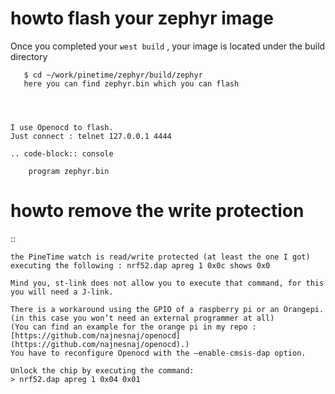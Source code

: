 # howto flash your zephyr image

Once you completed your `west build` , your image is located under the build directory

```
   $ cd ~/work/pinetime/zephyr/build/zephyr
   here you can find zephyr.bin which you can flash




I use Openocd to flash.
Just connect : telnet 127.0.0.1 4444

.. code-block:: console

    program zephyr.bin
```

# howto remove the write protection

::

    the PineTime watch is read/write protected (at least the one I got)
    executing the following : nrf52.dap apreg 1 0x0c shows 0x0

    Mind you, st-link does not allow you to execute that command, for this you will need a J-link.

    There is a workaround using the GPIO of a raspberry pi or an Orangepi. (in this case you won’t need an external programmer at all)
    (You can find an example for the orange pi in my repo :[https://github.com/najnesnaj/openocd](https://github.com/najnesnaj/openocd).)
    You have to reconfigure Openocd with the –enable-cmsis-dap option.

    Unlock the chip by executing the command:
    > nrf52.dap apreg 1 0x04 0x01

